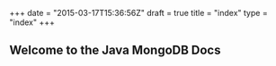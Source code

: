 +++
date = "2015-03-17T15:36:56Z"
draft = true
title = "index"
type = "index"
+++

## Welcome to the Java MongoDB Docs
